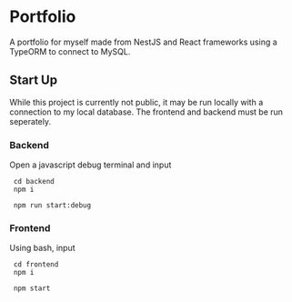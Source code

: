 # Portfolio

A portfolio for myself made from NestJS and React frameworks using a TypeORM to connect to MySQL.

## Start Up

While this project is currently not public, it may be run locally with a connection to my local database. The frontend and backend must be run seperately.

### Backend

Open a javascript debug terminal and input

```
 cd backend
 npm i

 npm run start:debug
```

### Frontend

Using bash, input

```
 cd frontend
 npm i

 npm start
```
